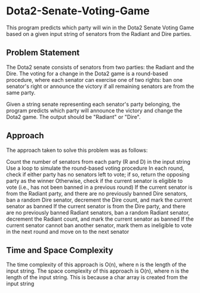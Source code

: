 # Dota2-Senate-Voting-Game
This program predicts which party will win in the Dota2 Senate Voting Game based on a given input string of senators from the Radiant and Dire parties.

## Problem Statement
The Dota2 senate consists of senators from two parties: the Radiant and the Dire. The voting for a change in the Dota2 game is a round-based procedure, where each senator can exercise one of two rights: ban one senator's right or announce the victory if all remaining senators are from the same party.

Given a string senate representing each senator's party belonging, the program predicts which party will announce the victory and change the Dota2 game. The output should be "Radiant" or "Dire".
## Approach
The approach taken to solve this problem was as follows:

Count the number of senators from each party (R and D) in the input string
Use a loop to simulate the round-based voting procedure
In each round, check if either party has no senators left to vote; if so, return the opposing party as the winner
Otherwise, check if the current senator is eligible to vote (i.e., has not been banned in a previous round)
If the current senator is from the Radiant party, and there are no previously banned Dire senators, ban a random Dire senator, decrement the Dire count, and mark the current senator as banned
If the current senator is from the Dire party, and there are no previously banned Radiant senators, ban a random Radiant senator, decrement the Radiant count, and mark the current senator as banned
If the current senator cannot ban another senator, mark them as ineligible to vote in the next round and move on to the next senator

## Time and Space Complexity
The time complexity of this approach is O(n), where n is the length of the input string. 
The space complexity of this approach is O(n), where n is the length of the input string. This is because a char array is created from the input string
